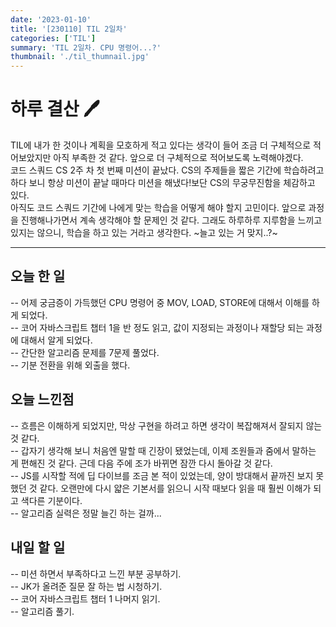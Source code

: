 ```yaml
---
date: '2023-01-10'
title: '[230110] TIL 2일차'
categories: ['TIL']
summary: 'TIL 2일차. CPU 명령어...?'
thumbnail: './til_thumnail.jpg'
---
```


# 하루 결산 🖊️

TIL에 내가 한 것이나 계획을 모호하게 적고 있다는 생각이 들어 조금 더 구체적으로 적어보았지만 아직 부족한 것 같다. 앞으로 더 구체적으로 적어보도록 노력해야겠다.
</br>
코드 스쿼드 CS 2주 차 첫 번째 미션이 끝났다. CS의 주제들을 짧은 기간에 학습하려고 하다 보니 항상 미션이 끝날 때마다 미션을 해냈다!보단 CS의 무궁무진함을 체감하고 있다.
</br>
아직도 코드 스쿼드 기간에 나에게 맞는 학습을 어떻게 해야 할지 고민이다. 앞으로 과정을 진행해나가면서 계속 생각해야 할 문제인 것 같다.
그래도 하루하루 지루함을 느끼고 있지는 않으니, 학습을 하고 있는 거라고 생각한다. ~늘고 있는 거 맞지..?~

---

## 오늘 한 일

-- 어제 궁금증이 가득했던 CPU 명령어 중 MOV, LOAD, STORE에 대해서 이해를 하게 되었다.</br>
-- 코어 자바스크립트 챕터 1을 반 정도 읽고, 값이 지정되는 과정이나 재할당 되는 과정에 대해서 알게 되었다.</br>
-- 간단한 알고리즘 문제를 7문제 풀었다.</br>
-- 기분 전환을 위해 외출을 했다.</br>

## 오늘 느낀점

-- 흐름은 이해하게 되었지만, 막상 구현을 하려고 하면 생각이 복잡해져서 잘되지 않는 것 같다.</br>
-- 갑자기 생각해 보니 처음엔 말할 때 긴장이 됐었는데, 이제 조원들과 줌에서 말하는 게 편해진 것 같다. 근데 다음 주에 조가 바뀌면 잠깐 다시 돌아갈 것 같다.</br>
-- JS를 시작할 적에 딥 다이브를 조금 본 적이 있었는데, 양이 방대해서 끝까진 보지 못했던 것 같다. 오랜만에 다시 얇은 기본서를 읽으니 시작 때보다 읽을 때 훨씬 이해가 되고 색다른 기분이다.</br>
-- 알고리즘 실력은 정말 늘긴 하는 걸까...</br>

## 내일 할 일

-- 미션 하면서 부족하다고 느낀 부분 공부하기.</br>
-- JK가 올려준 질문 잘 하는 법 시청하기.</br>
-- 코어 자바스크립트 챕터 1 나머지 읽기.</br>
-- 알고리즘 풀기.</br>
